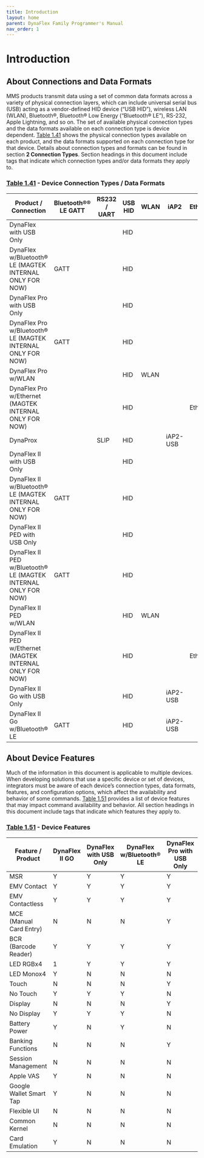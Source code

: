 ```yaml
---
title: Introduction
layout: home
parent: DynaFlex Family Programmer's Manual
nav_order: 1
---
```




# Introduction


  
## About Connections and Data Formats

MMS products transmit data using a set of common data formats across a variety of physical connection layers, which can include universal serial bus (USB) acting as a vendor-defined HID device (“USB HID”), wireless LAN (WLAN), Bluetooth®, Bluetooth® Low Energy (“Bluetooth® LE”), RS-232, Apple Lightning, and so on. The set of available physical connection types and the data formats available on each connection type is device dependent. [Table 1.41](#table-1-41) shows the physical connection types available on each product, and the data formats supported on each connection type for that device. Details about connection types and formats can be found in section **2 Connection Types**. Section headings in this document include tags that indicate which connection types and/or data formats they apply to.

### [Table 1.41](#table-1-41) - Device Connection Types / Data Formats

| Product / Connection                                           | Bluetooth®® LE GATT | RS232 / UART | USB HID | WLAN | iAP2     | Ethernet |
|----------------------------------------------------------------|---------------------|--------------|---------|------|----------|----------|
| DynaFlex with USB Only                                         |                     |              | HID     |      |          |          |
| DynaFlex w/Bluetooth® LE (MAGTEK INTERNAL ONLY FOR NOW)        | GATT                |              | HID     |      |          |          |
| DynaFlex Pro with USB Only                                     |                     |              | HID     |      |          |          |
| DynaFlex Pro w/Bluetooth® LE (MAGTEK INTERNAL ONLY FOR NOW)    | GATT                |              | HID     |      |          |          |
| DynaFlex Pro w/WLAN                                            |                     |              | HID     | WLAN |          |          |
| DynaFlex Pro w/Ethernet (MAGTEK INTERNAL ONLY FOR NOW)         |                     |              | HID     |      |          | Ethernet |
| DynaProx                                                       |                     | SLIP         | HID     |      | iAP2-USB |          |
| DynaFlex II with USB Only                                      |                     |              | HID     |      |          |          |
| DynaFlex II w/Bluetooth® LE (MAGTEK INTERNAL ONLY FOR NOW)     | GATT                |              | HID     |      |          |          |
| DynaFlex II PED with USB Only                                  |                     |              | HID     |      |          |          |
| DynaFlex II PED w/Bluetooth® LE (MAGTEK INTERNAL ONLY FOR NOW) | GATT                |              | HID     |      |          |          |
| DynaFlex II PED w/WLAN                                         |                     |              | HID     | WLAN |          |          |
| DynaFlex II PED w/Ethernet (MAGTEK INTERNAL ONLY FOR NOW)      |                     |              | HID     |      |          | Ethernet |
| DynaFlex II Go with USB Only                                   |                     |              | HID     |      | iAP2-USB |          |
| DynaFlex II Go w/Bluetooth® LE                                 | GATT                |              | HID     |      | iAP2-USB |          |

## About Device Features

Much of the information in this document is applicable to multiple devices. When developing solutions that use a specific device or set of devices, integrators must be aware of each device’s connection types, data formats, features, and configuration options, which affect the availability and behavior of some commands. [Table 1.51](#table-1-51) provides a list of device features that may impact command availability and behavior. All section headings in this document include tags that indicate which features they apply to.

### [Table 1.51](#table-1-51) - Device Features

| Feature / Product       | DynaFlex II GO | DynaFlex with USB Only | DynaFlex w/Bluetooth® LE | DynaFlex Pro with USB Only | DynaFlex Pro with Bluetooth® LE | DynaFlex Pro with WLAN | DynaFlex Pro with Ethernet | DynaProx | DynaFlex II with USB Only | DynaFlex II w/Bluetooth® LE | DynaFlex II PED with USB Only | DynaFlex II PED with Bluetooth® LE | DynaFlex II PED with WLAN | DynaFlex II PED with Ethernet |
|-------------------------|----------------|------------------------|--------------------------|----------------------------|---------------------------------|------------------------|----------------------------|----------|---------------------------|-----------------------------|-------------------------------|------------------------------------|---------------------------|-------------------------------|
| MSR                     | Y              | Y                      | Y                        | Y                          | Y                               | Y                      | Y                          | N        | Y                         | Y                           | Y                             | Y                                  | Y                         | Y                             |
| EMV Contact             | Y              | Y                      | Y                        | Y                          | Y                               | Y                      | Y                          | N        | Y                         | Y                           | Y                             | Y                                  | Y                         | Y                             |
| EMV Contactless         | Y              | Y                      | Y                        | Y                          | Y                               | Y                      | Y                          | Y        | Y                         | Y                           | Y                             | Y                                  | Y                         | Y                             |
| MCE (Manual Card Entry) | N              | N                      | N                        | Y                          | Y                               | Y                      | Y                          | N        | N                         | N                           | Y                             | Y                                  | Y                         | Y                             |
| BCR (Barcode Reader)    | Y              | Y                      | Y                        | Y                          | Y                               | Y                      | Y                          | Y        | Y                         | Y                           | Y                             | Y                                  | Y                         | Y                             |
| LED RGBx4               | 1              | Y                      | Y                        | Y                          | Y                               | Y                      | Y                          | N        | Y                         | Y                           | Y                             | Y                                  | Y                         | Y                             |
| LED Monox4              | Y              | N                      | N                        | N                          | N                               | N                      | N                          | Y        | N                         | N                           | N                             | N                                  | N                         | N                             |
| Touch                   | N              | N                      | N                        | Y                          | Y                               | Y                      | Y                          | N        | N                         | N                           | Y                             | Y                                  | Y                         | Y                             |
| No Touch                | Y              | Y                      | Y                        | N                          | N                               | N                      | N                          | Y        | Y                         | Y                           | N                             | N                                  | N                         | N                             |
| Display                 | N              | N                      | N                        | Y                          | Y                               | Y                      | Y                          | N        | N                         | N                           | Y                             | Y                                  | Y                         | Y                             |
| No Display              | Y              | Y                      | Y                        | N                          | N                               | N                      | N                          | Y        | Y                         | Y                           | N                             | N                                  | N                         | N                             |
| Battery Power           | Y              | N                      | Y                        | N                          | Y                               | Y                      | Y                          | N        | N                         | Y                           | N                             | Y                                  | Y                         | Y                             |
| Banking Functions       | N              | N                      | N                        | Y                          | Y                               | Y                      | Y                          | N        | N                         | N                           | Y                             | Y                                  | Y                         | Y                             |
| Session Management      | N              | N                      | N                        | N                          | N                               | Y                      | N                          | N        | N                         | N                           | N                             | N                                  | Y                         | N                             |
| Apple VAS               | Y              | N                      | N                        | N                          | N                               | N                      | N                          | Y        | Y                         | Y                           | Y                             | Y                                  | Y                         | Y                             |
| Google Wallet Smart Tap | Y              | N                      | N                        | N                          | N                               | N                      | N                          | Y        | Y                         | Y                           | Y                             | Y                                  | Y                         | Y                             |
| Flexible UI             | N              | N                      | N                        | N                          | N                               | N                      | N                          | N        | N                         | N                           | Y                             | Y                                  | Y                         | Y                             |
| Common Kernel           | N              | N                      | N                        | N                          | N                               | N                      | N                          | Y        | Y                         | Y                           | Y                             | Y                                  | Y                         | Y                             |
| Card Emulation          | Y              | N                      | N                        | N                          | N                               | N                      | N                          | Y        | Y                         | Y                           | Y                             | Y                                  | Y                         | Y                             |
